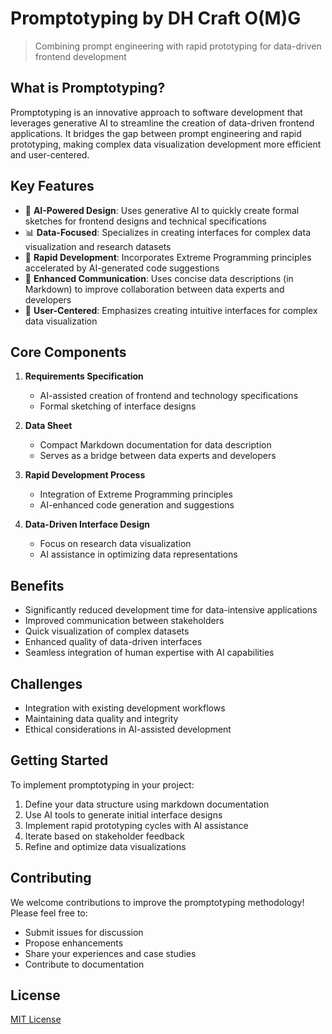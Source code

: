 # Promptotyping by DH Craft O(M)G

> Combining prompt engineering with rapid prototyping for data-driven frontend development

## What is Promptotyping?

Promptotyping is an innovative approach to software development that leverages generative AI to streamline the creation of data-driven frontend applications. It bridges the gap between prompt engineering and rapid prototyping, making complex data visualization development more efficient and user-centered.

## Key Features

- 🚀 **AI-Powered Design**: Uses generative AI to quickly create formal sketches for frontend designs and technical specifications
- 📊 **Data-Focused**: Specializes in creating interfaces for complex data visualization and research datasets
- 🔄 **Rapid Development**: Incorporates Extreme Programming principles accelerated by AI-generated code suggestions
- 📝 **Enhanced Communication**: Uses concise data descriptions (in Markdown) to improve collaboration between data experts and developers
- 🎯 **User-Centered**: Emphasizes creating intuitive interfaces for complex data visualization

## Core Components

1. **Requirements Specification**
   - AI-assisted creation of frontend and technology specifications
   - Formal sketching of interface designs

2. **Data Sheet**
   - Compact Markdown documentation for data description
   - Serves as a bridge between data experts and developers

3. **Rapid Development Process**
   - Integration of Extreme Programming principles
   - AI-enhanced code generation and suggestions

4. **Data-Driven Interface Design**
   - Focus on research data visualization
   - AI assistance in optimizing data representations

## Benefits

- Significantly reduced development time for data-intensive applications
- Improved communication between stakeholders
- Quick visualization of complex datasets
- Enhanced quality of data-driven interfaces
- Seamless integration of human expertise with AI capabilities

## Challenges

- Integration with existing development workflows
- Maintaining data quality and integrity
- Ethical considerations in AI-assisted development

## Getting Started

To implement promptotyping in your project:

1. Define your data structure using markdown documentation
2. Use AI tools to generate initial interface designs
3. Implement rapid prototyping cycles with AI assistance
4. Iterate based on stakeholder feedback
5. Refine and optimize data visualizations

## Contributing

We welcome contributions to improve the promptotyping methodology! Please feel free to:
- Submit issues for discussion
- Propose enhancements
- Share your experiences and case studies
- Contribute to documentation

## License

[MIT License](LICENSE)
